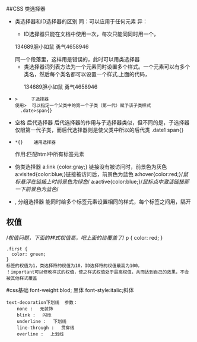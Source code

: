 ##CSS 类选择器
- 类选择器和ID选择器的区别
  同：可以应用于任何元素
  异：
    - ID选择器只能在文档中使用一次，每次只能同同时用一个，
    <p>134689<span id="stress">胆小如鼠</span>
    <span id="stress">勇气</span>4658946</P> 同一个段落里，这样用是错误的，此时可以用类选择器

    - 类选择器词列表方法为一个元素同时设置多个样式。一个元素可以有多个类名，然后每个类名都可以设置一个样式,上面的代码，<p>134689<span class="stress">胆小如鼠</span>
    <span class="stress">勇气</span>4658946</P>

-     >     子选择器
      使用>  可以指定一个父类中的第一个子类（第一代）赋予该子类样式
        .date>span{}

-   空格      后代选择器
   后代选择器的作用与子选择器类似，但不同的是，子选择器仅限第一代子类，而后代选择器则是使父类中所以的后代类
   .date1  span{}

-     *{}    通用选择器
  作用:匹配html中所有标签元素

- 伪类选择器
    a:link {color:gray;} 链接没有被访问时，前景色为灰色
	  a:visited{color:blue;}链接被访问后，前景色为蓝色
		a:hover{color:red;}/*鼠标悬浮在链接上时前景色为绿色*/
		a:active{color:blue;}/*鼠标点中激活链接那一下前景色为蓝色*/

-    ,       分组选择器
  能同时给多个标签元素设置相同的样式，每个标签之间用，隔开

## 权值
/*权值问题，下面的样式权值高，吧上面的给覆盖了*/
    p {
      color: red;
    }

    .first {
      color: green;
    }
    标签的权值为1，类选择符的权值为10，ID选择符的权值最高为100。
    ！important可以修改样式的权值，使之样式权值处于最高权值，从而达到自己的效果，不会被其他样式覆盖

#css基础
    font-weight:blod; 黑体
    font-style:italic;斜体
    
    text-decoration下划线  参数：
        none : 　无装饰
        blink : 　闪烁
        underline : 　下划线
        line-through : 　贯穿线
        overline : 　上划线